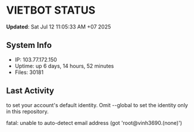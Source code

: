 # VIETBOT STATUS
**Updated**: Sat Jul 12 11:05:33 AM +07 2025

## System Info
- IP: 103.77.172.150
- Uptime: up 6 days, 14 hours, 52 minutes
- Files: 30181

## Last Activity

to set your account's default identity.
Omit --global to set the identity only in this repository.

fatal: unable to auto-detect email address (got 'root@vinh3690.(none)')
